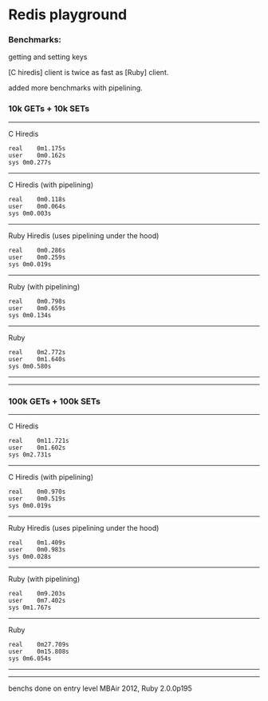 # Redis playground

### Benchmarks:

getting and setting keys

[C hiredis] client is twice as fast as [Ruby] client.

added more benchmarks with pipelining.



### 10k GETs + 10k SETs

---

C Hiredis

    real	0m1.175s
    user	0m0.162s
    sys	0m0.277s
    
---

C Hiredis (with pipelining)

    real	0m0.118s
    user	0m0.064s
    sys	0m0.003s
    
---

Ruby Hiredis (uses pipelining under the hood)

    real	0m0.286s
    user	0m0.259s
    sys	0m0.019s

---

Ruby (with pipelining)

    real	0m0.798s
    user	0m0.659s
    sys	0m0.134s

---

Ruby

    real	0m2.772s
    user	0m1.640s
    sys	0m0.580s
    
---
---

### 100k GETs + 100k SETs

---

C Hiredis

    real	0m11.721s
    user	0m1.602s
    sys	0m2.731s
    
---

C Hiredis (with pipelining)

    real	0m0.970s
    user	0m0.519s
    sys	0m0.019s

---

Ruby Hiredis (uses pipelining under the hood)

    real	0m1.409s
    user	0m0.983s
    sys	0m0.028s

---

Ruby (with pipelining)

    real	0m9.203s
    user	0m7.402s
    sys	0m1.767s

---

Ruby

    real	0m27.709s
    user	0m15.808s
    sys	0m6.054s

---
---

benchs done on entry level MBAir 2012, Ruby 2.0.0p195